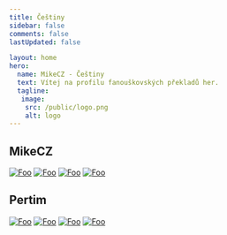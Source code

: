 ```yaml
---
title: Češtiny
sidebar: false
comments: false
lastUpdated: false

layout: home
hero:
  name: MikeCZ - Češtiny
  text: Vítej na profilu fanouškovských překladů her.
  tagline:
   image:
    src: /public/logo.png
    alt: logo
---
```


<div class="status">

## MikeCZ
[![Foo](./public/hollow.jpg)](readme/hollow.md)
[![Foo](./public/plague.jpg)](readme/plague.md)
[![Foo](./public/progress.jpg)](readme/progressbar95.md)
[![Foo](./public/voice.png)](readme/VotV.md)

## Pertim
[![Foo](./public/summer.jpg)](readme/summer.md)
[![Foo](./public/silver.jpg)](readme/silcha.md)
[![Foo](./public/count.jpg)](readme/count6.md)
[![Foo](./public/alone.jpg)](readme/alodar.md)
</div>
